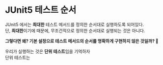 # JUnit5 테스트 순서      
     
JUnit5 에서는 **최대한** 테스트 메서드를 정의한 순서대로 실행하도록 되어있다.           
단, **최대한**이기에 때문에, 무조건적으로 정의한 순서대로 실행되는 것은 아니다.          
      
**그렇다면 왜? 기본 설정으로 테스트 메서드의 순서를 명확하게 구현하지 않은 것일까? 🤔**          
   
우리가 실행하는 것은 **단위 테스트**임을 기억하자      
단위 테스트는 


